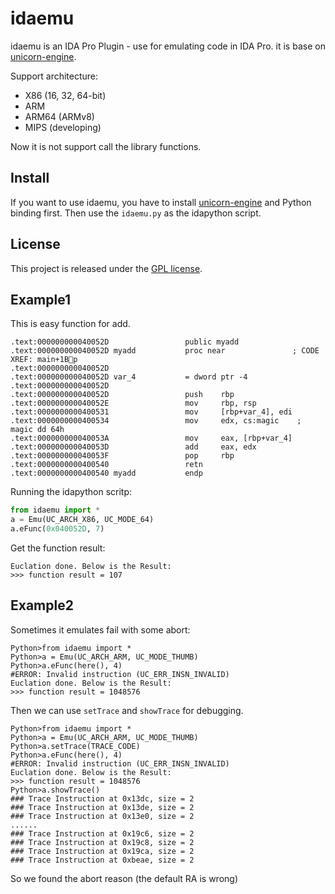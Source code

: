 idaemu
==============

idaemu is an IDA Pro Plugin - use for emulating code in IDA Pro. it is base on [unicorn-engine](http://www.unicorn-engine.org).  

Support architecture:
- X86 (16, 32, 64-bit) 
- ARM 
- ARM64 (ARMv8)
- MIPS (developing)

Now it is not support call the library functions.

Install
-------

If you want to use idaemu, you have to install [unicorn-engine](http://www.unicorn-engine.org) and Python binding first. Then use the `idaemu.py` as the idapython script.  


License
-------

This project is released under the [GPL license](COPYING).


Example1
-------

This is easy function for add. 
```
.text:000000000040052D                 public myadd
.text:000000000040052D myadd           proc near               ; CODE XREF: main+1Bp
.text:000000000040052D
.text:000000000040052D var_4           = dword ptr -4
.text:000000000040052D
.text:000000000040052D                 push    rbp
.text:000000000040052E                 mov     rbp, rsp
.text:0000000000400531                 mov     [rbp+var_4], edi
.text:0000000000400534                 mov     edx, cs:magic	; magic dd 64h 
.text:000000000040053A                 mov     eax, [rbp+var_4]
.text:000000000040053D                 add     eax, edx
.text:000000000040053F                 pop     rbp
.text:0000000000400540                 retn
.text:0000000000400540 myadd           endp
```

Running the idapython scritp:
``` python
from idaemu import *
a = Emu(UC_ARCH_X86, UC_MODE_64)
a.eFunc(0x040052D, 7)
```

Get the function result:
```
Euclation done. Below is the Result:
>>> function result = 107
```


Example2
-------

Sometimes it emulates fail with some abort:
``` 
Python>from idaemu import *
Python>a = Emu(UC_ARCH_ARM, UC_MODE_THUMB)
Python>a.eFunc(here(), 4)
#ERROR: Invalid instruction (UC_ERR_INSN_INVALID)
Euclation done. Below is the Result:
>>> function result = 1048576
```

Then we can use `setTrace` and `showTrace` for debugging.

```
Python>from idaemu import *
Python>a = Emu(UC_ARCH_ARM, UC_MODE_THUMB)
Python>a.setTrace(TRACE_CODE)
Python>a.eFunc(here(), 4)
#ERROR: Invalid instruction (UC_ERR_INSN_INVALID)
Euclation done. Below is the Result:
>>> function result = 1048576
Python>a.showTrace()
### Trace Instruction at 0x13dc, size = 2
### Trace Instruction at 0x13de, size = 2
### Trace Instruction at 0x13e0, size = 2
......
### Trace Instruction at 0x19c6, size = 2
### Trace Instruction at 0x19c8, size = 2
### Trace Instruction at 0x19ca, size = 2
### Trace Instruction at 0xbeae, size = 2
```
So we found the abort reason (the default RA is wrong)
